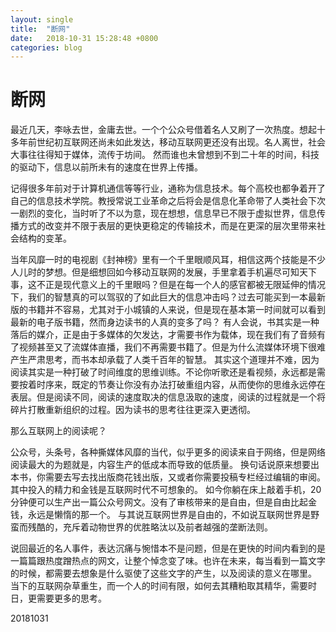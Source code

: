 ```yaml
---
layout: single
title:  "断网"
date:   2018-10-31 15:28:48 +0800
categories: blog
---
```


# 断网

最近几天，李咏去世，金庸去世。一个个公众号借着名人又刷了一次热度。想起十多年前世纪初互联网还尚未如此发达，移动互联网更还没有出现。名人离世，社会大事往往得知于媒体，流传于坊间。 然而谁也未曾想到不到二十年的时间，科技的驱动下，信息以前所未有的速度在世界上传播。

记得很多年前对于计算机通信等等行业，通称为信息技术。每个高校也都争着开了自己的信息技术学院。教授常说工业革命之后将会是信息化革命带了人类社会下次一剧烈的变化，当时听了不以为意，现在想想，信息早已不限于虚拟世界，信息传播方式的改变并不限于表层的更快更稳定的传输技术，而是在更深的层次里带来社会结构的变革。

当年风靡一时的电视剧《封神榜》里有一个千里眼顺风耳，相信这两个技能是不少人儿时的梦想。但是细想回如今移动互联网的发展，手里拿着手机遍尽可知天下事，这不正是现代意义上的千里眼吗？但是在每一个人的感官都被无限延伸的情况下，我们的智慧真的可以驾驭的了如此巨大的信息冲击吗？过去可能买到一本最新版的书籍并不容易，尤其对于小城镇的人来说，但是现在基本第一时间就可以看到最新的电子版书籍，然而身边读书的人真的变多了吗？ 有人会说，书其实是一种落后的媒介，正是由于多媒体的欠发达，才需要书作为载体，现在我们有了音频有了视频甚至又了流媒体直播，我们不再需要书籍了。但是为什么流媒体环境下很难产生严肃思考，而书本却承载了人类千百年的智慧。 其实这个道理并不难，因为阅读其实是一种打破了时间维度的思维训练。不论你听歌还是看视频，永远都是需要按着时序来，既定的节奏让你没有办法打破重组内容，从而使你的思维永远停在表层。但是阅读不同，阅读的速度取决的信息汲取的速度，阅读的过程就是一个将碎片打散重新组织的过程。因为读书的思考往往更深入更透彻。

那么互联网上的阅读呢？

公众号，头条号，各种撕媒体风靡的当代，似乎更多的阅读来自于网络，但是网络阅读最大的为题就是，内容生产的低成本而导致的低质量。 换句话说原来想要出本书，你需要去写去找出版商花钱出版，又或者你需要投稿专栏经过编辑的审阅。 其中投入的精力和金钱是互联网时代不可想象的。 如今你躺在床上敲着手机，20分钟便可以生产出一篇公众号网文。没有了审核带来的是自由，但是自由比起金钱，永远是懒惰的那一个。 与其说互联网世界是自由的，不如说互联网世界是野蛮而残酷的，充斥着动物世界的优胜略汰以及前者越强的垄断法则。

说回最近的名人事件，表达沉痛与惋惜本不是问题，但是在更快的时间内看到的是一篇篇跟热度蹭热点的网文，让整个悼念变了味。也许在未来，每当看到一篇文字的时候，都需要去想象是什么驱使了这些文字的产生，以及阅读的意义在哪里。 当下的互联网杂草重生，而一个人的时间有限，如何去其糟粕取其精华，需要时日，更需要更多的思考。

20181031
